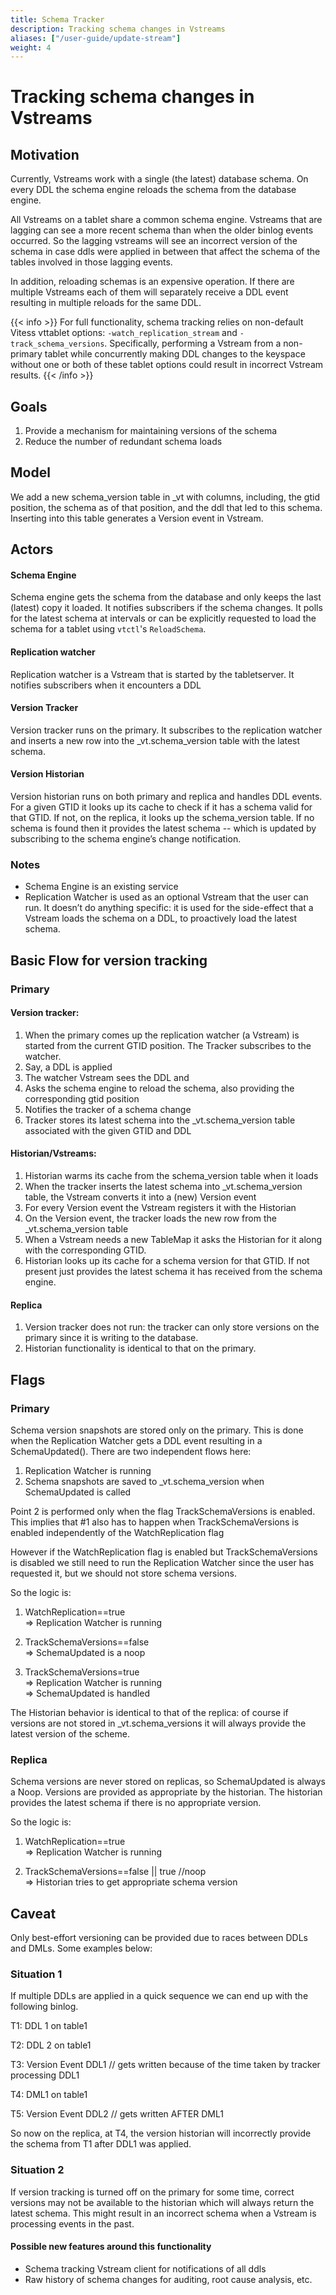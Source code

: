 ```yaml
---
title: Schema Tracker
description: Tracking schema changes in Vstreams
aliases: ["/user-guide/update-stream"]
weight: 4
---
```


# Tracking schema changes in Vstreams

## Motivation

Currently, Vstreams work with a single (the latest) database schema. On every DDL the schema engine reloads the schema
from the database engine.

All Vstreams on a tablet share a common schema engine. Vstreams that are lagging can see a more recent schema than when
the older binlog events occurred. So the lagging vstreams will see an incorrect version of the schema in case ddls were
applied in between that affect the schema of the tables involved in those lagging events.

In addition, reloading schemas is an expensive operation. If there are multiple Vstreams each of them will separately
receive a DDL event resulting in multiple reloads for the same DDL.

{{< info >}}
For full functionality, schema tracking relies on non-default Vitess vttablet options: `-watch_replication_stream`
and `-track_schema_versions`. Specifically, performing a Vstream from a non-primary tablet while concurrently making DDL
changes to the keyspace without one or both of these tablet options could result in incorrect Vstream results.
{{< /info >}}

## Goals

1. Provide a mechanism for maintaining versions of the schema
2. Reduce the number of redundant schema loads

## Model

We add a new schema_version table in \_vt with columns, including, the gtid position, the schema as of that position,
and the ddl that led to this schema. Inserting into this table generates a Version event in Vstream.

## Actors

#### Schema Engine

Schema engine gets the schema from the database and only keeps the last (latest) copy it loaded. It notifies subscribers
if the schema changes. It polls for the latest schema at intervals or can be explicitly requested to load the schema for
a tablet using `vtctl`'s `ReloadSchema`.

#### Replication watcher

Replication watcher is a Vstream that is started by the tabletserver. It notifies subscribers when it encounters a DDL

#### Version Tracker

Version tracker runs on the primary. It subscribes to the replication watcher and inserts a new row into the
\_vt.schema_version table with the latest schema.

#### Version Historian

Version historian runs on both primary and replica and handles DDL events. For a given GTID it looks up its cache to
check if it has a schema valid for that GTID. If not, on the replica, it looks up the schema_version table. If no schema
is found then it provides the latest schema -- which is updated by subscribing to the schema engine’s change
notification.

### Notes

- Schema Engine is an existing service
- Replication Watcher is used as an optional Vstream that the user can run. It doesn’t do anything
  specific: it is used for the side-effect that a Vstream loads the schema on a DDL, to proactively load the latest
  schema.

## Basic Flow for version tracking

### Primary

#### Version tracker:

1. When the primary comes up the replication watcher (a Vstream) is started from the current GTID position. The Tracker
   subscribes to the watcher.
1. Say, a DDL is applied
1. The watcher Vstream sees the DDL and
1. Asks the schema engine to reload the schema, also providing the corresponding gtid position
1. Notifies the tracker of a schema change
1. Tracker stores its latest schema into the \_vt.schema_version table associated with the given GTID and DDL

#### Historian/Vstreams:

1. Historian warms its cache from the schema_version table when it loads
2. When the tracker inserts the latest schema into \_vt.schema_version table, the Vstream converts it into a (new)
   Version event
3. For every Version event the Vstream registers it with the Historian
4. On the Version event, the tracker loads the new row from the \_vt.schema_version table
5. When a Vstream needs a new TableMap it asks the Historian for it along with the corresponding GTID.
6. Historian looks up its cache for a schema version for that GTID. If not present just provides the latest schema it
   has received from the schema engine.

#### Replica

1. Version tracker does not run: the tracker can only store versions on the primary since it is writing to the database.
2. Historian functionality is identical to that on the primary.

## Flags

### Primary

Schema version snapshots are stored only on the primary. This is done when the Replication Watcher gets a DDL event
resulting in a SchemaUpdated(). There are two independent flows here:

1. Replication Watcher is running
2. Schema snapshots are saved to \_vt.schema_version when SchemaUpdated is called

Point 2 is performed only when the flag TrackSchemaVersions is enabled. This implies that #1 also has to happen when
TrackSchemaVersions is enabled independently of the WatchReplication flag

However if the WatchReplication flag is enabled but TrackSchemaVersions is disabled we still need to run the Replication
Watcher since the user has requested it, but we should not store schema versions.

So the logic is:

1. WatchReplication==true \
   => Replication Watcher is running

2. TrackSchemaVersions==false  
   => SchemaUpdated is a noop

3. TrackSchemaVersions=true  
   => Replication Watcher is running \
   => SchemaUpdated is handled

The Historian behavior is identical to that of the replica: of course if versions are not stored in \_vt.schema_versions
it will always provide the latest version of the scheme.

### Replica

Schema versions are never stored on replicas, so SchemaUpdated is always a Noop. Versions are provided as appropriate by
the historian. The historian provides the latest schema if there is no appropriate version.

So the logic is:

1. WatchReplication==true \
   => Replication Watcher is running

2. TrackSchemaVersions==false || true //noop \
   => Historian tries to get appropriate schema version

## Caveat

Only best-effort versioning can be provided due to races between DDLs and DMLs. Some examples below:

### Situation 1

If multiple DDLs are applied in a quick sequence we can end up with the following binlog.

T1: DDL 1 on table1

T2: DDL 2 on table1

T3: Version Event DDL1 // gets written because of the time taken by tracker processing DDL1

T4: DML1 on table1

T5: Version Event DDL2 // gets written AFTER DML1

So now on the replica, at T4, the version historian will incorrectly provide the schema from T1 after DDL1 was applied.

### Situation 2

If version tracking is turned off on the primary for some time, correct versions may not be available to the historian
which will always return the latest schema. This might result in an incorrect schema when a Vstream is processing events
in the past.

#### Possible new features around this functionality

- Schema tracking Vstream client for notifications of all ddls
- Raw history of schema changes for auditing, root cause analysis, etc.
